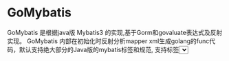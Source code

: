 # GoMybatis
GoMybatis 是根据java版 Mybatis3 的实现,基于Gorm和govaluate表达式及反射实现。
GoMybatis 内部在初始化时反射分析mapper xml生成golang的func代码，默认支持绝大部分的Java版的mybatis标签和规范,
支持标签<select>,<update>,<insert>,<delete>,<trim>,<if>,<set>,<foreach>
